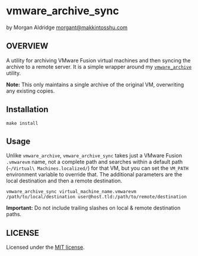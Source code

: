# vmware_archive_sync
by Morgan Aldridge <morgant@makkintosshu.com>

## OVERVIEW

A utility for archiving VMware Fusion virtual machines and then syncing the archive to a remote server. It is a simple wrapper around my [`vmware_archive`](https://github.com/morgant/vmware-archive) utility.

**Note:** This only maintains a single archive of the original VM, overwriting any existing copies.

## Installation

    make install

## Usage

Unlike `vmware_archive`, `vmware_archive_sync` takes just a VMware Fusion `.vmwarevm` name, not a complete path and searches within a default path (`~/Virtual\ Machines.localized/`) for that VM, but you can set the `VM_PATH` environment variable to override that. The additional parameters are the local destination and then a remote destination.

    vmware_archive_sync virtual_machine_name.vmwarevm /path/to/local/destination user@host.tld:/path/to/remote/destination

**Important:** Do not include trailing slashes on local & remote destination paths.

## LICENSE

Licensed under the [MIT license](LICENSE).
